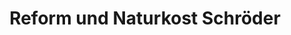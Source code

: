 ---
title: "Reform und Naturkost Schröder"
url: /thale/reform-und-naturkost-schroeder/
shop: Bioladen
---